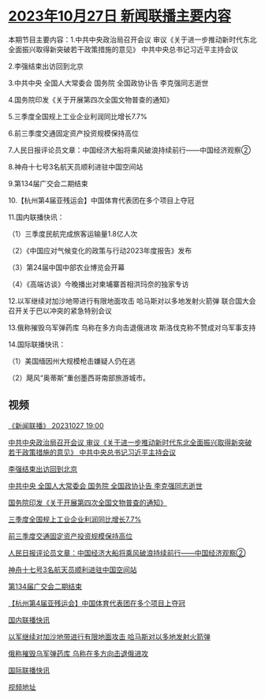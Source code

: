 # [2023年10月27日 新闻联播主要内容](https://tv.cctv.com/lm/xwlb/day/20231027.shtml)

本期节目主要内容：1.中共中央政治局召开会议 审议《关于进一步推动新时代东北全面振兴取得新突破若干政策措施的意见》 中共中央总书记习近平主持会议

2.李强结束出访回到北京

3.中共中央 全国人大常委会 国务院 全国政协讣告 李克强同志逝世

4.国务院印发《关于开展第四次全国文物普查的通知》

5.三季度全国规上工业企业利润同比增长7.7%

6.前三季度交通固定资产投资规模保持高位

7.人民日报评论员文章：中国经济大船将乘风破浪持续前行——中国经济观察②

8.神舟十七号3名航天员顺利进驻中国空间站

9.第134届广交会二期结束

10.【杭州第4届亚残运会】中国体育代表团在多个项目上夺冠

11.国内联播快讯：

（1）三季度民航完成旅客运输量1.8亿人次

（2）《中国应对气候变化的政策与行动2023年度报告》发布

（3）第24届中国中部农业博览会开幕

（4）《高端访谈》今晚播出对柬埔寨首相洪玛奈的独家专访

12.以军继续对加沙地带进行有限地面攻击 哈马斯对以多地发射火箭弹 联合国大会召开关于巴以冲突的紧急特别会议

13.俄称摧毁乌军弹药库 乌称在多方向击退俄进攻 斯洛伐克称不赞成对乌军事支持

14.国际联播快讯：

（1）美国缅因州大规模枪击嫌疑人仍在逃

（2）飓风“奥蒂斯”重创墨西哥南部旅游城市。

## 视频

[《新闻联播》 20231027 19:00](https://tv.cctv.com/2023/10/27/VIDEzeXe8udIzCPmS7hpdsEt231027.shtml)

[中共中央政治局召开会议 审议《关于进一步推动新时代东北全面振兴取得新突破若干政策措施的意见》 中共中央总书记习近平主持会议](https://tv.cctv.com/2023/10/27/VIDEHAHSUrtx3fNJgZfsBagS231027.shtml)

[李强结束出访回到北京](https://tv.cctv.com/2023/10/27/VIDEUsdQc4y3czrVQz9qen1C231027.shtml)

[中共中央 全国人大常委会 国务院 全国政协讣告 李克强同志逝世](https://tv.cctv.com/2023/10/27/VIDE4YgZ6F5hZqyflauyFIae231027.shtml)

[国务院印发《关于开展第四次全国文物普查的通知》](https://tv.cctv.com/2023/10/27/VIDE6Hj2XYRKnHOO1TXa0MHQ231027.shtml)

[三季度全国规上工业企业利润同比增长7.7%](https://tv.cctv.com/2023/10/27/VIDEVjrQvNAf3SXueEke5Fxi231027.shtml)

[前三季度交通固定资产投资规模保持高位](https://tv.cctv.com/2023/10/27/VIDEfJvyhW3ksqeNg3y5lRGB231027.shtml)

[人民日报评论员文章：中国经济大船将乘风破浪持续前行——中国经济观察②](https://tv.cctv.com/2023/10/27/VIDEqzac8vlImTa9UB3or19w231027.shtml)

[神舟十七号3名航天员顺利进驻中国空间站](https://tv.cctv.com/2023/10/27/VIDEYnfu4Ss2mBJ2jY2e6c22231027.shtml)

[第134届广交会二期结束](https://tv.cctv.com/2023/10/27/VIDEKXYk4cOkrrlBu6dzB499231027.shtml)

[【杭州第4届亚残运会】中国体育代表团在多个项目上夺冠](https://tv.cctv.com/2023/10/27/VIDEfcUcXslJgDM3tQoel9DU231027.shtml)

[国内联播快讯](https://tv.cctv.com/2023/10/27/VIDEIxH7NGdIwIysPMPyOy5T231027.shtml)

[以军继续对加沙地带进行有限地面攻击 哈马斯对以多地发射火箭弹](https://tv.cctv.com/2023/10/27/VIDElOwWw1l801Wwt8b4WfYK231027.shtml)

[俄称摧毁乌军弹药库 乌称在多方向击退俄进攻](https://tv.cctv.com/2023/10/27/VIDEbMV4SldDSAObwPyYUvsr231027.shtml)

[国际联播快讯](https://tv.cctv.com/2023/10/27/VIDEDrhV7JbJhmu7Qx8XehpE231027.shtml)

[视频地址](https://tv.cctv.com/lm/xwlb/day/20231027.shtml) 

